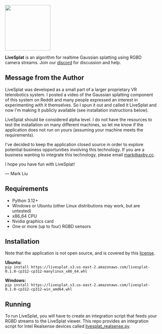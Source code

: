 
<img src="https://github.com/user-attachments/assets/9a97fcf9-33cd-4bea-b124-0233c5435f90" width="150"/>  


**LiveSplat** is an algorithm for realtime Gaussian splatting using RGBD camera streams. Join our [discord](https://discord.gg/rCF5SXnc) for discussion and help.

Message from the Author
------
LiveSplat was developed as a small part of a larger proprietary VR telerobotics system. I posted a video of the Gaussian splatting component of this system on Reddit and many people expressed an interest in experimenting with it themselves. So I spun it out and called it LiveSplat and now I'm making it publicly available (see installation instructions below).  

LiveSplat should be considered alpha level. I do not have the resources to test the installation on many different machines, so let me know if the application does not run on yours (assuming your machine meets the requirements).

I've decided to keep the application closed source in order to explore potential business opportunities involving this technology. If you are a business wanting to integrate this technology, please email mark@axby.cc.  

I hope you have fun with LiveSplat!  

&mdash; Mark Liu



Requirements
------------
  - Python 3.12+
  - Windows or Ubuntu (other Linux distributions may work, but are untested)
  - x86_64 CPU
  - Nvidia graphics card
  - One or more (up to four) RGBD sensors

Installation
-----------
Note that the application is not open source, and is covered by this [license](https://github.com/axbycc/LiveSplat/blob/main/LICENSE).

**Ubuntu:**  
`pip install https://livesplat.s3.us-east-2.amazonaws.com/livesplat-0.1.0-cp312-cp312-manylinux_x86_64.whl`  

**Windows:**  
`pip install https://livesplat.s3.us-east-2.amazonaws.com/livesplat-0.1.0-cp312-cp312-win_amd64.whl`

Running
------
To run LiveSplat, you will have to create an integration script that feeds your RGBD streams to the LiveSplat viewer. This repo provides an integration script for Intel Realsense devices called [livesplat_realsense.py](https://github.com/axbycc/LiveSplat/blob/main/livesplat_realsense.py).

